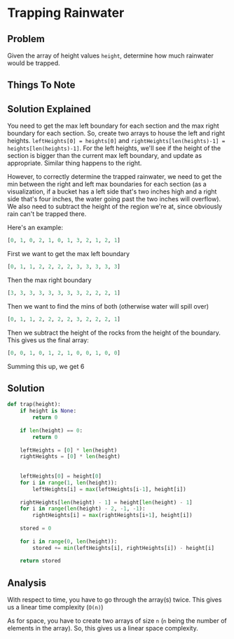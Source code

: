 # Trapping Rainwater

## Problem

Given the array of height values `height`, determine how much rainwater would be trapped.

## Things To Note

## Solution Explained

You need to get the max left boundary for each section
and the max right boundary for each section. So, create two arrays to house
the left and right heights. `leftHeights[0] = heights[0]` and 
`rightHeights[len(heights)-1] = heights[len(heights)-1]`. For the left heights,
we'll see if the height of the section is bigger than the current max left
boundary, and update as appropriate. Similar thing happens to the right.

However, to correctly determine the trapped rainwater, we need to get
the min between the right and left max boundaries for each section 
(as a visualization, if a bucket has a left side that's two inches high and
a right side that's four inches, the water going past the two inches will
overflow). We also need to subtract the height of the region we're at, since
obviously rain can't be trapped there.

Here's an example:

```python
[0, 1, 0, 2, 1, 0, 1, 3, 2, 1, 2, 1]
```

First we want to get the max left boundary

```python
[0, 1, 1, 2, 2, 2, 2, 3, 3, 3, 3, 3]
```

Then the max right boundary

```python
[3, 3, 3, 3, 3, 3, 3, 3, 2, 2, 2, 1]
```

Then we want to find the mins of both (otherwise water will spill over)

```python
[0, 1, 1, 2, 2, 2, 2, 3, 2, 2, 2, 1]
```

Then we subtract the height of the rocks from the height of the boundary. This gives us the final array:

```python
[0, 0, 1, 0, 1, 2, 1, 0, 0, 1, 0, 0]
```

Summing this up, we get 6

## Solution

```python
def trap(height):
    if height is None:
        return 0
        
    if len(height) == 0:
        return 0
        
    leftHeights = [0] * len(height)
    rightHeights = [0] * len(height)
        
        
    leftHeights[0] = height[0]
    for i in range(1, len(height)):
        leftHeights[i] = max(leftHeights[i-1], height[i])
        
    rightHeights[len(height) - 1] = height[len(height) - 1]
    for i in range(len(height) - 2, -1, -1):
        rightHeights[i] = max(rightHeights[i+1], height[i])
            
    stored = 0
        
    for i in range(0, len(height)):
        stored += min(leftHeights[i], rightHeights[i]) - height[i]
            
    return stored
```

## Analysis

With respect to time, you have to go through the array(s) twice. This gives us a linear time complexity (`O(n)`)

As for space, you have to create two arrays of size `n` (`n` being the number of elements in the array). So, this gives us a linear space complexity.